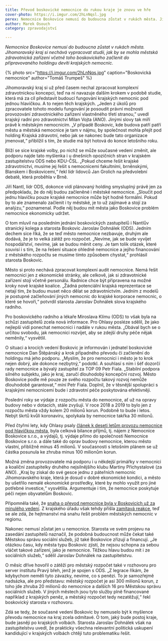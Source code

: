 ```yaml
---
title: Převod boskovické nemocnice do rukou kraje je znovu ve hře
cover-photo: https://i.imgur.com/2hLnNqsl.jpg
perex: Nemocnice Boskovice nemusí do budoucna zůstat v rukách města. Jihomoravský kraj si nechává vypracovat studii, jak městská zdravotnická zařízení včetně boskovického začlenit do připravovaného holdingu.
author: Marek Osouch
category: zpravodajství

---
```


*Nemocnice Boskovice nemusí do budoucna zůstat v rukách města. Jihomoravský kraj si nechává vypracovat studii, jak by se mohla městská zdravotnická zařízení včetně toho boskovického začlenit do připravovaného holdingu devíti krajských nemocnic.*

{% photo src="https://i.imgur.com/2hLnNqs.jpg" caption="Boskovická nemocnice" author="Tomáš Trumpeš" %}

Jihomoravský kraj si už před časem nechal zpracovat komplexní zdravotnickou koncepci, teď na ni navazuje dalším krokem v podobě studie, která má za cíl představit budoucí fungování krajských nemocnic pod jednou hlavičkou. A to nejen těch krajských. „Jeden z úkolů pro zpracovatele tohoto modelu fungování je posoudit právní možnosti provozování zdravotnického zařízení vlastněného třetí stranou,” uvedl krajský radní pro zdravotnictví Milan Vojta (ANO). Jinými slovy tak míří právě k městským nemocnicím. „V případě Boskovic, kde budova patří patří městu a městská nemocnice je tam v nájmu, by společnost mohla přejít pod holding Krajská zdravotní, nebo jak se nakonec bude tato organizace jmenovat,“ přiblížil s tím, že studie má být hotová do konce letošního roku.

Blíží se sice krajské volby, po nichž se může současné vedení změnit, ale podporu najde tato myšlenka i u dnešních opozičních stran v krajském zastupitelstvu ODS nebo KDU-ČSL. „Pokud chceme řešit krajské zdravotnictví, musíme jej řešit s nemocnicemi fakultními, brněnskými, Blanskem i Boskovicemi,“ řekl lídr lidovců Jan Grolich na předvolební debatě, která proběhla v Brně.

Jiří Nantl, lídr ODS, dokonce vidí plánovaný holding smysluplný právě jen za předpokladu, že do něj budou začleněné i městské nemocnice. „Sloučit pod jednu hlavičku pouze krajské nemocnice může být hodně formální. Pokud by to ale znamenalo začlenit i ty městské, je to už zajímavé a stojí za analýzu,“ poznamenal. Podle něj budou mít města jako Boskovice problém nemocnice ekonomicky udržet.

O tom mluvil na posledním jednání boskovických zastupitelů i Nantlův stranický kolega a starosta Boskovic Jaroslav Dohnálek (ODS). Jedním dechem sice říká, že se teď město nemocnice nezbavuje, druhým ale dodává, že je to velká zátěž pro rozpočet. „Nevíme, jak se bude vyvíjet hospodářství, nevíme, jak se budou měnit ceny. Je tam tolik otázek, které souvisí i s tím, že na řešení situace ohledně nemocnice a jejího financování z městského rozpočtu se musíme tímto způsobem chystat,“ prohlásil starosta Boskovic.

Město si proto nechává zpracovat komplexní audit nemocnice. Nemá řešit nemocnici jen z ekonomické stránky, ale celkově, jak si zdravotnické zařízení stojí včetně personálu. Radnice chce být připravena na možné kroky nové krajské koalice. „Žádná potenciální krajská reprezentace se netají tím, že budou muset něco dělat se zdravotnictvím. Jedním z modelů je postupné začleňování jiných nemocnic do krajské korporace nemocnic, o které se hovoří,“ potvrdil starosta Jaroslav Dohnálek slova krajského radního.

Pro boskovického radního a lékaře Miroslava Klímu (ODS) to však byla na schůzi zastupitelů zcela nová informace. Pro Ohlasy posléze sdělil, že jako nejlepší vidí ponechat nemocnici i nadále v rukou města. „Obával bych se o určitou svobodu, jak nemocnici rozvíjet, aby se zdejší druhy péče nějak neměnily,“ vysvětlil.

O situaci a krocích vedení Boskovic je informován i jednatel boskovické nemocnice Dan Štěpánský a krok případného převodu či začlenění do holdingu má jeho podporu. „Myslím, že pro nemocnici i město je to krok nejen dobrý, ale dokonce nezbytný,“ podotkl. A souhlasí s ním i šéf dozorčí rady nemocnice a bývalý zastupitel za TOP 09 Petr Fiala. „Stabilní podpora silného subjektu, jako je kraj, zaručí dlouhodobý koncepční rozvoj. Město Boskovice podle mě pouze ze svého rozpočtu takový rozvoj nemůže dlouhodobě garantovat,“ míní Petr Fiala. Doplnil, že v těsnější spolupráci s krajskými nemocnicemi bude i zdravotní péče poskytována efektivněji.

Poslední roky se výdaje z rozpočtu města do nemocnice, ať už na opravy budovy nebo v dotacích, stále zvyšují. V roce 2018 a 2019 to bylo jen z rozpočtu města vždy kolem 20 milionů korun. Podobně to bude i letos. Nebýt škrtů kvůli koronaviru, spolykala by nemocnice takřka 30 milionů.

Před čtyřmi lety, kdy Ohlasy psaly [článek k deseti letům provozu nemocnice pod hlavičkou města](https://ohlasy.info/clanky/2016/03/hospodareni-nemocnice.html), byla celková bilance příjmů, tj. nájem z Nemocnice Boskovice s.r.o., a výdajů, tj. výdaje přímo do společnosti Nemocnice Boskovice s.r.o. a dále také do oprav budovy nemocnice, kterou město vlastní, přibližně minus 45 milionů. V současnosti s letošním plánem se už částka posunula ke zhruba minus 100 milionům korun.

Možná změna provozovatele má podporu i u někdejší primářky v nemocnici a koaliční zastupitelky druhého nejsilnějšího klubu Martiny Přichystalové (za ANO). „Kraj by získal do své gesce jednu z páteřních nemocnic Jihomoravského kraje, která je dosud v dobré ekonomické kondici, a město by ušetřilo nemalé ekonomické prostředky, které by mohlo využít pro jiné potřebné investice,“ vysvětlila. Argumentuje i tím, že nemocnice poskytuje péči nejen obyvatelům Boskovic.

Připomněla také, že [snaha o převod nemocnice byla v Boskovicích už za minulého vedení](https://ohlasy.info/clanky/2017/10/prevod-nemocnice.html). Z krajského úřadu však tehdy přišla [zamítavá reakce](https://ohlasy.info/clanky/2017/10/nemocnice-zustane.html), teď se ale zdá, že hejtmanství má snahu řešit problém městských nemocnic v regionu.

Nakonec nemusí zůstat jen u nemocnice. Starosta ve svém projevu na zasedání zastupitelů naznačil, že podobná budoucnost může čekat také Městskou správu sociální služeb, již také Boskovice zřizují a financují. „Je otázkou času, kdy města typu Boskovic zjistí, že nejsou schopna za sebou vláčet takové zařízení, jako je nemocnice. Těžkou hlavu budou mít i ze sociálních služeb,“ sdělil Jaroslav Dohnálek na zastupitelstvu.

O měsíc dříve hovořil o zátěži pro městský rozpočet také v rozhovoru pro server institutu Pravý břeh, jenž je spojen s ODS. „Z legrace říkám, že kdybychom neměli tyto závazky, nevíme, co s penězi. To je samozřejmě nadsázka, ale pro představu: městský rozpočet je asi 300 milionů korun, z toho jde zhruba 20 milionů do nemocnice a dalších 16 pro Městskou správu sociálních služeb. V jiných městech jsou tyto služby plně financované například z krajských peněz, a městský rozpočet tedy nezatěžují,“ řekl boskovický starosta v rozhovoru.

Zdá se tedy, že současné vedení Boskovic by nemuselo být k myšlence převodu nemocnice na kraj zcela odmítavé. O tom, jaký bude postoj kraje, bude jasněji po krajských volbách. Starosta Jaroslav Dohnálek však na zastupitelstvu uvedl, že prakticky všechna relevantní politická uskupení kandidující v krajských volbách chtějí tuto problematiku řešit.
